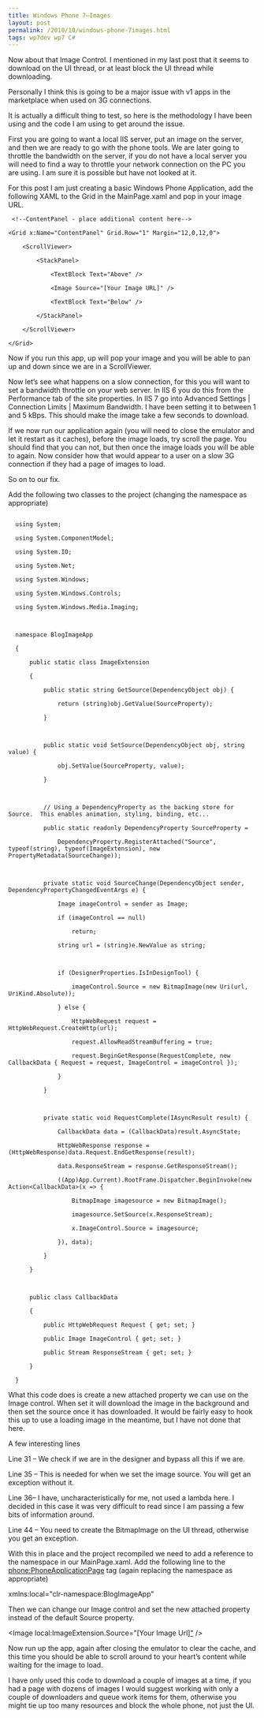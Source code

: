 ```yaml
---
title: Windows Phone 7–Images
layout: post
permalink: /2010/10/windows-phone-7images.html
tags: wp7dev wp7 C#
---
```



Now about that Image Control. I mentioned in my last post that it seems to download on the UI thread, or at least block the UI thread while downloading.  
  
Personally I think this is going to be a major issue with v1 apps in the marketplace when used on 3G connections.  
  
It is actually a difficult thing to test, so here is the methodology I have been using and the code I am using to get around the issue.  
  
First you are going to want a local IIS server, put an image on the server, and then we are ready to go with the phone tools. We are later going to throttle the bandwidth on the server, if you do not have a local server you will need to find a way to throttle your network connection on the PC you are using. I am sure it is possible but have not looked at it.  
  
For this post I am just creating a basic Windows Phone Application, add the following XAML to the Grid in the MainPage.xaml and pop in your image URL.  
  ```
   <!--ContentPanel - place additional content here-->

  <Grid x:Name="ContentPanel" Grid.Row="1" Margin="12,0,12,0">

      <ScrollViewer>

          <StackPanel>

              <TextBlock Text="Above" />

              <Image Source="[Your Image URL]" />

              <TextBlock Text="Below" />

          </StackPanel>

      </ScrollViewer>

  </Grid>
```



Now if you run this app, up will pop your image and you will be able to pan up and down since we are in a ScrollViewer.  



Now let’s see what happens on a slow connection, for this you will want to set a bandwidth throttle on your web server. In IIS 6 you do this from the Performance tab of the site properties. In IIS 7 go into Advanced Settings | Connection Limits | Maximum Bandwidth. I have been setting it to between 1 and 5 kBps. This should make the image take a few seconds to download.  



If we now run our application again (you will need to close the emulator and let it restart as it caches), before the image loads, try scroll the page. You should find that you can not, but then once the image loads you will be able to again. Now consider how that would appear to a user on a slow 3G connection if they had a page of images to load.  



So on to our fix.  



Add the following two classes to the project (changing the namespace as appropriate)  


```

  using System;

  using System.ComponentModel;

  using System.IO;

  using System.Net;

  using System.Windows;

  using System.Windows.Controls;

  using System.Windows.Media.Imaging;

   

  namespace BlogImageApp

  {

      public static class ImageExtension

      {

          public static string GetSource(DependencyObject obj) {

              return (string)obj.GetValue(SourceProperty);

          }

   

          public static void SetSource(DependencyObject obj, string value) {

              obj.SetValue(SourceProperty, value);

          }

   

          // Using a DependencyProperty as the backing store for Source.  This enables animation, styling, binding, etc...

          public static readonly DependencyProperty SourceProperty =

              DependencyProperty.RegisterAttached("Source", typeof(string), typeof(ImageExtension), new PropertyMetadata(SourceChange));

   

          private static void SourceChange(DependencyObject sender, DependencyPropertyChangedEventArgs e) {

              Image imageControl = sender as Image;

              if (imageControl == null)

                  return;

              string url = (string)e.NewValue as string;

   

              if (DesignerProperties.IsInDesignTool) {

                  imageControl.Source = new BitmapImage(new Uri(url, UriKind.Absolute));

              } else {

                  HttpWebRequest request = HttpWebRequest.CreateHttp(url);

                  request.AllowReadStreamBuffering = true;

                  request.BeginGetResponse(RequestComplete, new CallbackData { Request = request, ImageControl = imageControl });

              }

          }

   

          private static void RequestComplete(IAsyncResult result) {

              CallbackData data = (CallbackData)result.AsyncState;

              HttpWebResponse response = (HttpWebResponse)data.Request.EndGetResponse(result);

              data.ResponseStream = response.GetResponseStream();

              ((App)App.Current).RootFrame.Dispatcher.BeginInvoke(new Action<CallbackData>(x => {

                  BitmapImage imagesource = new BitmapImage();

                  imagesource.SetSource(x.ResponseStream);

                  x.ImageControl.Source = imagesource;

              }), data);

          }

      }

   

      public class CallbackData

      {

          public HttpWebRequest Request { get; set; }

          public Image ImageControl { get; set; }

          public Stream ResponseStream { get; set; }

      }

  }
```



What this code does is create a new attached property we can use on the Image control. When set it will download the image in the background and then set the source once it has downloaded. It would be fairly easy to hook this up to use a loading image in the meantime, but I have not done that here.  



A few interesting lines  



  Line 31 – We check if we are in the designer and bypass all this if we are.

  Line 35 – This is needed for when we set the image source. You will get an exception without it.

  Line 36– I have, uncharacteristically for me, not used a lambda here. I decided in this case it was very difficult to read since I am passing a few bits of information around.

  Line 44 – You need to create the BitmapImage on the UI thread, otherwise you get an exception.



With this in place and the project recompiled we need to add a reference to the namespace in our MainPage.xaml. Add the following line to the <phone:PhoneApplicationPage> tag (again replacing the namespace as appropriate)  



xmlns:local="clr-namespace:BlogImageApp"  



Then we can change our Image control and set the new attached property instead of the default Source property.  



<Image local:ImageExtension.Source="[Your Image Url]["](http://httest.ntl.quids.com.au/attach/Images/_43840B91-867E-44B3-AF0F-A7AE1634F3BC.jpg%22) />  



Now run up the app, again after closing the emulator to clear the cache, and this time you should be able to scroll around to your heart’s content while waiting for the image to load.  



I have only used this code to download a couple of images at a time, if you had a page with dozens of images I would suggest working with only a couple of downloaders and queue work items for them, otherwise you might tie up too many resources and block the whole phone, not just the UI.  
  